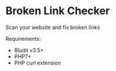 # Broken Link Checker

Scan your website and fix broken links

Requirements:
* Bludit v3.5+
* PHP7+
* PHP curl extension
